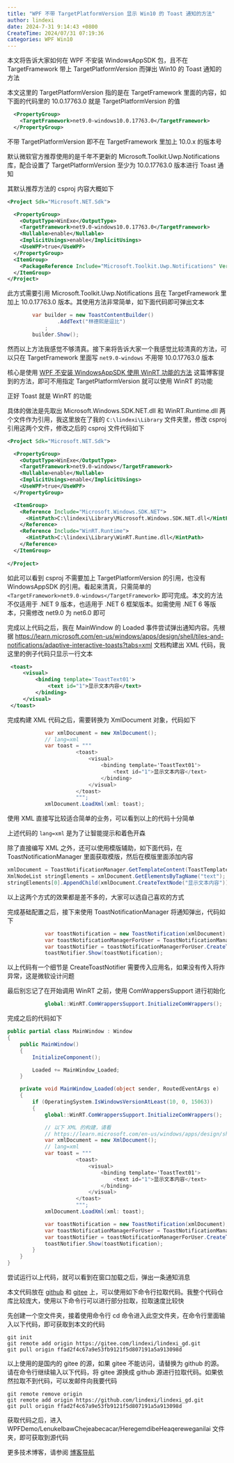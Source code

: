 ```yaml
---
title: "WPF 不带 TargetPlatformVersion 显示 Win10 的 Toast 通知的方法"
author: lindexi
date: 2024-7-31 9:14:43 +0800
CreateTime: 2024/07/31 07:19:36
categories: WPF Win10
---
```


本文将告诉大家如何在 WPF 不安装 WindowsAppSDK 包，且不在 TargetFramework 带上 TargetPlatformVersion 而弹出 Win10 的 Toast 通知的方法

<!--more-->


<!-- CreateTime:2024/07/31 07:19:36 -->

<!-- 发布 -->
<!-- 博客 -->

本文这里的 TargetPlatformVersion 指的是在 TargetFramework 里面的内容，如下面的代码里的 10.0.17763.0 就是 TargetPlatformVersion 的值

```xml
  <PropertyGroup>
    <TargetFramework>net9.0-windows10.0.17763.0</TargetFramework>
  </PropertyGroup>
```

不带 TargetPlatformVersion 即不在 TargetFramework 里加上 10.0.x 的版本号

默认微软官方推荐使用的是千年不更新的 Microsoft.Toolkit.Uwp.Notifications 库，配合设置了 TargetPlatformVersion 至少为 10.0.17763.0 版本进行 Toast 通知

其默认推荐方法的 csproj 内容大概如下

```xml
<Project Sdk="Microsoft.NET.Sdk">

  <PropertyGroup>
    <OutputType>WinExe</OutputType>
    <TargetFramework>net9.0-windows10.0.17763.0</TargetFramework>
    <Nullable>enable</Nullable>
    <ImplicitUsings>enable</ImplicitUsings>
    <UseWPF>true</UseWPF>
  </PropertyGroup>
  <ItemGroup>
    <PackageReference Include="Microsoft.Toolkit.Uwp.Notifications" Version="7.1.3" />
  </ItemGroup>
</Project>
```

此方式需要引用 Microsoft.Toolkit.Uwp.Notifications 且在 TargetFramework 里加上 10.0.17763.0 版本。其使用方法非常简单，如下面代码即可弹出文本

```csharp
        var builder = new ToastContentBuilder()
                .AddText("林德熙是逗比")
            ;
        builder.Show();
```

然而以上方法我感觉不够清真。接下来将告诉大家一个我感觉比较清真的方法，可以只在 TargetFramework 里面写 `net9.0-windows` 不用带 10.0.17763.0 版本

核心是使用 [WPF 不安装 WindowsAppSDK 使用 WinRT 功能的方法](https://blog.lindexi.com/post/WPF-%E4%B8%8D%E5%AE%89%E8%A3%85-WindowsAppSDK-%E4%BD%BF%E7%94%A8-WinRT-%E5%8A%9F%E8%83%BD%E7%9A%84%E6%96%B9%E6%B3%95.html ) 这篇博客提到的方法，即可不用指定 TargetPlatformVersion 就可以使用 WinRT 的功能

正好 Toast 就是 WinRT 的功能

具体的做法是先取出 Microsoft.Windows.SDK.NET.dll 和 WinRT.Runtime.dll 两个文件作为引用，我这里放在了我的 `C:\lindexi\Library` 文件夹里，修改 csproj 引用这两个文件，修改之后的 csproj 文件代码如下

```xml
<Project Sdk="Microsoft.NET.Sdk">

  <PropertyGroup>
    <OutputType>WinExe</OutputType>
    <TargetFramework>net9.0-windows</TargetFramework>
    <Nullable>enable</Nullable>
    <ImplicitUsings>enable</ImplicitUsings>
    <UseWPF>true</UseWPF>
  </PropertyGroup>

  <ItemGroup>
    <Reference Include="Microsoft.Windows.SDK.NET">
      <HintPath>C:\lindexi\Library\Microsoft.Windows.SDK.NET.dll</HintPath>
    </Reference>
    <Reference Include="WinRT.Runtime">
      <HintPath>C:\lindexi\Library\WinRT.Runtime.dll</HintPath>
    </Reference>
  </ItemGroup>
  
</Project>
```

如此可以看到 csproj 不需要加上 TargetPlatformVersion 的引用，也没有 WindowsAppSDK 的引用。看起来清真，只需简单的 `<TargetFramework>net9.0-windows</TargetFramework>` 即可完成。本文的方法不仅适用于 .NET 9 版本，也适用于 .NET 6 框架版本。如需使用 .NET 6 等版本，只需修改 net9.0 为 net6.0 即可

完成以上代码之后，我在 MainWindow 的 Loaded 事件尝试弹出通知内容。先根据 <https://learn.microsoft.com/en-us/windows/apps/design/shell/tiles-and-notifications/adaptive-interactive-toasts?tabs=xml> 文档构建出 XML 代码，我这里的例子代码只显示一行文本

```xml
 <toast>
     <visual>
         <binding template='ToastText01'>
             <text id="1">显示文本内容</text>
         </binding>
     </visual>
 </toast>
```

完成构建 XML 代码之后，需要转换为 XmlDocument 对象，代码如下

```csharp
            var xmlDocument = new XmlDocument();
            // lang=xml
            var toast = """
                      <toast>
                          <visual>
                              <binding template='ToastText01'>
                                  <text id="1">显示文本内容</text>
                              </binding>
                          </visual>
                      </toast>
                      """;
            xmlDocument.LoadXml(xml: toast);
```

使用 XML 直接写比较适合简单的业务，可以看到以上的代码十分简单

上述代码的 `lang=xml` 是为了让智能提示和着色开森

除了直接编写 XML 之外，还可以使用模版辅助，如下面代码，在 ToastNotificationManager 里面获取模版，然后在模版里面添加内容

```csharp
xmlDocument = ToastNotificationManager.GetTemplateContent(ToastTemplateType.ToastText01);
XmlNodeList stringElements = xmlDocument.GetElementsByTagName("text");
stringElements[0].AppendChild(xmlDocument.CreateTextNode("显示文本内容"));
```

以上这两个方式的效果都是差不多的，大家可以选自己喜欢的方式

完成基础配置之后，接下来使用 ToastNotificationManager 将通知弹出，代码如下

```csharp
            var toastNotification = new ToastNotification(xmlDocument);
            var toastNotificationManagerForUser = ToastNotificationManager.GetDefault();
            var toastNotifier = toastNotificationManagerForUser.CreateToastNotifier(applicationId: "应用名");
            toastNotifier.Show(toastNotification);
```

以上代码有一个细节是 CreateToastNotifier 需要传入应用名，如果没有传入将炸异常，这是微软设计问题

最后别忘记了在开始调用 WinRT 之前，使用 ComWrappersSupport 进行初始化

```csharp
            global::WinRT.ComWrappersSupport.InitializeComWrappers();
```

完成之后的代码如下

```csharp
public partial class MainWindow : Window
{
    public MainWindow()
    {
        InitializeComponent();

        Loaded += MainWindow_Loaded;
    }

    private void MainWindow_Loaded(object sender, RoutedEventArgs e)
    {
        if (OperatingSystem.IsWindowsVersionAtLeast(10, 0, 15063))
        {
            global::WinRT.ComWrappersSupport.InitializeComWrappers();

            // 以下 XML 的构建，请看
            // https://learn.microsoft.com/en-us/windows/apps/design/shell/tiles-and-notifications/adaptive-interactive-toasts?tabs=xml
            var xmlDocument = new XmlDocument();
            // lang=xml
            var toast = """
                      <toast>
                          <visual>
                              <binding template='ToastText01'>
                                  <text id="1">显示文本内容</text>
                              </binding>
                          </visual>
                      </toast>
                      """;
            xmlDocument.LoadXml(xml: toast);

            var toastNotification = new ToastNotification(xmlDocument);
            var toastNotificationManagerForUser = ToastNotificationManager.GetDefault();
            var toastNotifier = toastNotificationManagerForUser.CreateToastNotifier(applicationId: "应用名");
            toastNotifier.Show(toastNotification);
        }
    }
}
```

尝试运行以上代码，就可以看到在窗口加载之后，弹出一条通知消息

本文代码放在 [github](https://github.com/lindexi/lindexi_gd/tree/ffad2f4c67a9e53fb9121f5d807191a5a913098d/WPFDemo/LenukelbawChejeabecacar/HeregemdibeHeaqereweganilai) 和 [gitee](https://gitee.com/lindexi/lindexi_gd/tree/ffad2f4c67a9e53fb9121f5d807191a5a913098d/WPFDemo/LenukelbawChejeabecacar/HeregemdibeHeaqereweganilai) 上，可以使用如下命令行拉取代码。我整个代码仓库比较庞大，使用以下命令行可以进行部分拉取，拉取速度比较快

先创建一个空文件夹，接着使用命令行 cd 命令进入此空文件夹，在命令行里面输入以下代码，即可获取到本文的代码

```
git init
git remote add origin https://gitee.com/lindexi/lindexi_gd.git
git pull origin ffad2f4c67a9e53fb9121f5d807191a5a913098d
```

以上使用的是国内的 gitee 的源，如果 gitee 不能访问，请替换为 github 的源。请在命令行继续输入以下代码，将 gitee 源换成 github 源进行拉取代码。如果依然拉取不到代码，可以发邮件向我要代码

```
git remote remove origin
git remote add origin https://github.com/lindexi/lindexi_gd.git
git pull origin ffad2f4c67a9e53fb9121f5d807191a5a913098d
```

获取代码之后，进入 WPFDemo/LenukelbawChejeabecacar/HeregemdibeHeaqereweganilai 文件夹，即可获取到源代码

更多技术博客，请参阅 [博客导航](https://blog.lindexi.com/post/%E5%8D%9A%E5%AE%A2%E5%AF%BC%E8%88%AA.html )
